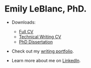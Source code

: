 # Emily LeBlanc, PhD.


* Downloads:

  * [Full CV](/docs/LeBlanc_full_CV_2022.pdf)
  * [Technical Writing CV](docs/LeBlanc_writing_CV_2022.pdf)
  * [PhD Dissertation](docs/dissertation-full.pdf)

* Check out my [writing portfolio](https://github.com/eleblanc-ai/writing-portfolio).

* Learn more about me on [LinkedIn](https://www.linkedin.com/in/emily-leblanc-217a0042).
